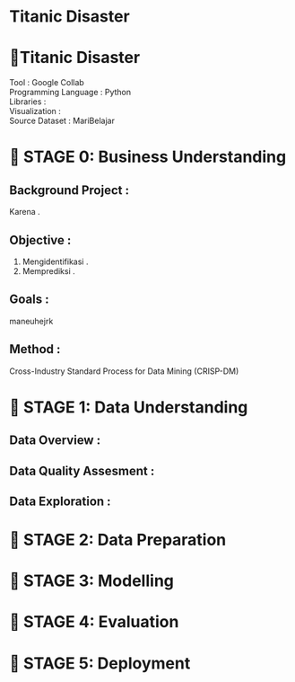 # **Titanic Disaster**

# 📔**Titanic Disaster**
Tool : Google Collab <br>
Programming Language : Python <br>
Libraries : <br>
Visualization : <br>
Source Dataset : MariBelajar <br>

# 📂 STAGE 0: Business Understanding
## Background Project :
Karena .

## Objective :
1. Mengidentifikasi .
2. Memprediksi .

## Goals :
maneuhejrk

## Method :
Cross-Industry Standard Process for Data Mining (CRISP-DM)
<br>

# 📂 STAGE 1: Data Understanding
## Data Overview :

## Data Quality Assesment :

## Data Exploration :

# 📂 STAGE 2: Data Preparation

# 📂 STAGE 3: Modelling

# 📂 STAGE 4: Evaluation

# 📂 STAGE 5: Deployment
